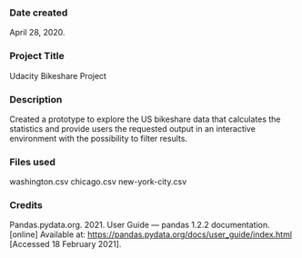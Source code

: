 ### Date created
April 28, 2020.

### Project Title
Udacity Bikeshare Project

### Description
Created a prototype to explore the US bikeshare data that calculates the statistics and provide users the requested output in an interactive environment with the possibility to filter results.

### Files used
washington.csv
chicago.csv
new-york-city.csv

### Credits
Pandas.pydata.org. 2021. User Guide — pandas 1.2.2 documentation. [online]
Available at: <https://pandas.pydata.org/docs/user_guide/index.html> [Accessed 18 February 2021].
